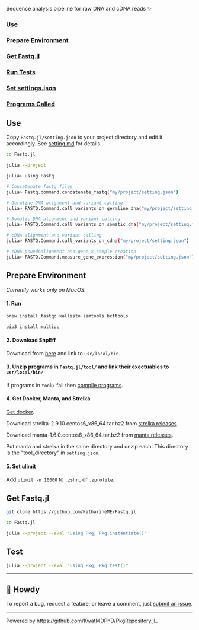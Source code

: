 Sequence analysis pipeline for raw DNA and cDNA reads :sparkles:

### [Use](#use)

### [Prepare Environment](#prepare-environment)

### [Get Fastq.jl](#get-fastqjl)

### [Run Tests](#run-tests)

### [Set settings.json](setting.md)

### [Programs Called](program.md)

## Use

Copy `Fastq.jl/setting.json` to your project directory and edit it accordingly. See [setting.md](setting.md) for details.

```bash
cd Fastq.jl

julia --project

julia> using Fastq

# Concatenate fastq files
julia> Fastq.command.concatenate_fastq("my/project/setting.json")

# Germline DNA alignment and variant calling
julia> FASTQ.Command.call_variants_on_germline_dna("my/project/setting.json")

# Somatic DNA alignment and variant calling
julia> FASTQ.Command.call_variants_on_somatic_dna("my/project/setting.json")

# cDNA alignment and variant calling
julia> FASTQ.Command.call_variants_on_cdna("my/project/setting.json")

# cDNA psuedoalignment and gene_x_sample creation
julia> FASTQ.Command.measure_gene_expression("my/project/setting.json")
```

## Prepare Environment

_Currently works only on MacOS._

#### 1. Run

```bash
brew install fastqc kallisto samtools bcftools

pip3 install multiqc
```

#### 2. Download SnpEff

Download from [here](http://pcingola.github.io/SnpEff/download/) and link to `usr/local/bin`.

#### 3. Unzip programs in `Fastq.jl/tool/` and link their exectuables to `usr/local/bin/`

If programs in `tool/` fail then [compile programs](compile_program.md).

#### 4. Get Docker, Manta, and Strelka

[Get docker](https://docs.docker.com/get-docker/).

Download strelka-2.9.10.centos6_x86_64.tar.bz2 from [strelka releases](https://github.com/Illumina/strelka/releases).

Download manta-1.6.0.centos6_x86_64.tar.bz2 from [manta releases](https://github.com/Illumina/manta/releases).

Put manta and strelka in the same directory and unzip each. This directory is the "tool_directory" in `setting.json`.

#### 5. Set ulimit

Add `ulimit -n 10000` to `.zshrc` or `.zprofile`.

## Get Fastq.jl

```bash
git clone https://github.com/KatharineME/Fastq.jl

cd Fastq.jl

julia --project --eval "using Pkg; Pkg.instantiate()"

```

## Test

```bash
julia --project --eval "using Pkg; Pkg.test()"
```

---

## :cowboy_hat_face: Howdy

To report a bug, request a feature, or leave a comment, just [submit an issue](https://github.com/GIT_USER_NAME/TEMPLATE.jl/issues/new/choose).

---

Powered by https://github.com/KwatMDPhD/PkgRepository.jl_
